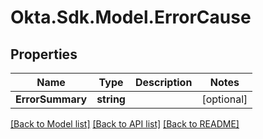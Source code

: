 # Okta.Sdk.Model.ErrorCause

## Properties

Name | Type | Description | Notes
------------ | ------------- | ------------- | -------------
**ErrorSummary** | **string** |  | [optional] 

[[Back to Model list]](../README.md#documentation-for-models) [[Back to API list]](../README.md#documentation-for-api-endpoints) [[Back to README]](../README.md)

